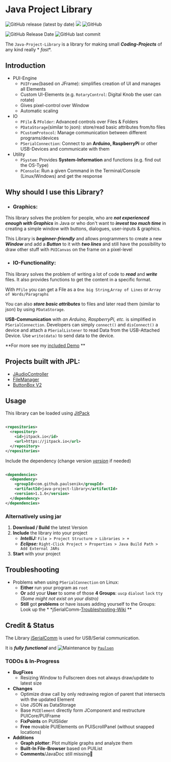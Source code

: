 # Java Project Library

![GitHub release (latest by date)](https://img.shields.io/github/v/release/paulsenik/java-project-library)
[![](https://jitpack.io/v/paulsenik/java-project-library.svg)](https://jitpack.io/#paulsenik/java-project-library)
![GitHub](https://img.shields.io/github/license/paulsenik/java-project-library)

![GitHub Release Date](https://img.shields.io/github/release-date/paulsenik/java-project-library?label=last%20RELEASE)
![GitHub last commit](https://img.shields.io/github/last-commit/paulsenik/java-project-library?label=last%20COMMIT)

The `Java-Project-Library` is a library for making small ***Coding-Projects*** of any kind really *
*fast**.

## Introduction

- PUI-Engine
    - `PUIFrame`(based on JFrame): simplifies creation of UI and manages all Elements
    - Custom UI-Elements (e.g. `RotaryControl`: Digital Knob the user can rotate)
    - Gives pixel-control over Window
    - Automatic scaling
- IO
    - `PFile` & `PFolder`: Advanced controls over Files & Folders
    - `PDataStorage`(similar to json): store/read basic attributes from/to files
    - `PCustomProtocol`: Manage communication between different programs/devices
    - `PSerialConnection`: Connect to an **Arduino, RaspberryPi** or other USB-Devices and
      communicate with them
- Utility
    - `PSystem`: Provides **System-Information** and functions (e.g. find out the OS-Type)
    - `PConsole`: Run a given Command in the Terminal/Console (Linux/Windows) and get the response

## Why should I use this Library?

- ### Graphics:

This library solves the problem for people, who are ***not experienced enough with Graphics*** in
Java or who don't want
to ***invest too much time*** in creating a simple window with buttons, dialogues, user-inputs &
graphics.

This Library is ***beginner-friendly*** and allows programmers to create a new ***Window*** and add
a ***Button***
to it with ***two lines*** and still have the possibility to draw other stuff with `PUICanvas` on
the frame on a
pixel-level

- ### IO-Functionality:

This library solves the problem of writing a lot of code to ***read*** and ***write*** files. It
also provides functions
to get the content in a specific format.

With `PFile` you can get a File as a `One big String`,`Array of Lines`
or `Array of Words/Paragraphs`

You can also ***store basic attributes*** to files and later read them (similar to json) by
using `PDataStorage`.

**USB-Communication** with *an Arduino, RaspberryPi, etc.* is simplified in `PSerialConnection`.
Developers can
simply `connect()` and `disConnect()` a device and attach a `PSerialListener` to read Data from the
USB-Attached Device.
Use `write(data)` to send data to the device.

**For more see my
[included Demo](https://github.com/paulsenik/java-project-library/blob/main/src/com/paulsen/demo/Demo.java)
**

## Projects built with JPL:

- [JAudioController](https://github.com/paulsenik/AudioController)
- [FileManager](https://github.com/paulsenik/FileManager)
- [ButtonBox V2](https://github.com/paulsenik/ButtonBox_V2)

## Usage

This library can be loaded using [JitPack](https://jitpack.io/#paulsenik/java-project-library)

```xml

<repositories>
  <repository>
    <id>jitpack.io</id>
    <url>https://jitpack.io</url>
  </repository>
</repositories>
```

Include the dependency (change version
*[version](https://github.com/paulsenik/java-project-library/releases)* if needed)

```xml

<dependencies>
  <dependency>
    <groupId>com.github.paulsenik</groupId>
    <artifactId>java-project-library</artifactId>
    <version>1.1.6</version>
  </dependency>
</dependencies>
```

### Alternatively using jar

1. **Download / Build** the latest Version
2. **Include** the library into your project
    - ***IntelliJ:*** `File > Project Structure > Libraries > +`
    - ***Eclipse:*** `Right-Click Project > Properties > Java Build Path > Add External JARs`
3. **Start** with your project

## Troubleshooting

* Problems when using `PSerialConnection` on Linux:
    * **Either** run your program as `root`
    * **Or** add your **User** to some of those **4 Groups**:
      `uucp` `dialout` `lock` `tty` *(Some might not exist on your distro)*
    * **Still** got **problems** or have issues adding yourself to the Groups:<br>
      Look up the *
      *jSerialComm-[Troubleshooting-Wiki](https://github.com/Fazecast/jSerialComm/wiki/Troubleshooting)
      **

## Credit & Status

The Library [jSerialComm](https://github.com/Fazecast/jSerialComm) is used for USB/Serial
communication.

It is ***fully functional*** and ![Maintenance](https://img.shields.io/maintenance/yes/2023)
by [`Paulsen`](https://github.com/paulsenik)

### TODOs & In-Progress

- **BugFixes**
    - Resizing Window to Fullscreen does not always draw/update to latest size
- **Changes**
    - Optimize draw call by only redrawing region of parent that intersects with the updated Element
    - Use JSON as DataStorage
    - Base `PUIElement` directly form JComponent and restructure PUICore/PUIFrame
    - **FixPoints** on PUISlider
    - **Free** movable PUIElements on PUIScrollPanel (without snapped locations)
- **Additions**
    - **Graph plotter**: Plot multiple graphs and analyze them
    - **Built-In File-Browser** based on PUIList
    - **Comments**/JavaDoc still missing😬
